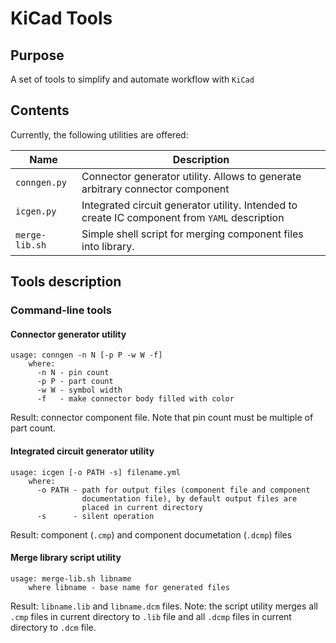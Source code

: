 # KiCad Tools

## Purpose

A set of tools to simplify and automate workflow with `KiCad`

## Contents

Currently, the following utilities are offered:

| Name           | Description |
|----------------| ------------|
| `conngen.py`   |  Connector generator utility. Allows to generate arbitrary connector component |
| `icgen.py`     |  Integrated circuit generator utility. Intended to create IC component from `YAML` description |
| `merge-lib.sh` |  Simple shell script for merging component files into library.  |
 

## Tools description

### Command-line tools

#### Connector generator utility
```
usage: conngen -n N [-p P -w W -f]
    where:
      -n N - pin count
      -p P - part count
      -w W - symbol width
      -f   - make connector body filled with color

```
Result: connector component file.
Note that pin count must be multiple of part count.

#### Integrated circuit generator utility
```
usage: icgen [-o PATH -s] filename.yml
    where:
      -o PATH - path for output files (component file and component 
                documentation file), by default output files are
                placed in current directory
      -s      - silent operation
```
Result: component (`.cmp`) and component documetation (`.dcmp`) files

#### Merge library script utility
```
usage: merge-lib.sh libname
    where libname - base name for generated files
```
Result: `libname.lib` and `libname.dcm` files.
Note: the script utility merges all `.cmp` files in current directory to 
`.lib` file and all `.dcmp` files in current directory to `.dcm` file.
